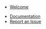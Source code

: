 - [Welcome](./README.md)

<!-- - [Glossary](https://substrate.dev/docs/overview/glossary) -->

- [Documentation](https://vyper.readthedocs.io/en/stable/)
- [Report an Issue](https://github.com/dappkit/vyper.fun/issues)
<!-- - [r/substrate](https://www.reddit.com/r/substrate) -->
